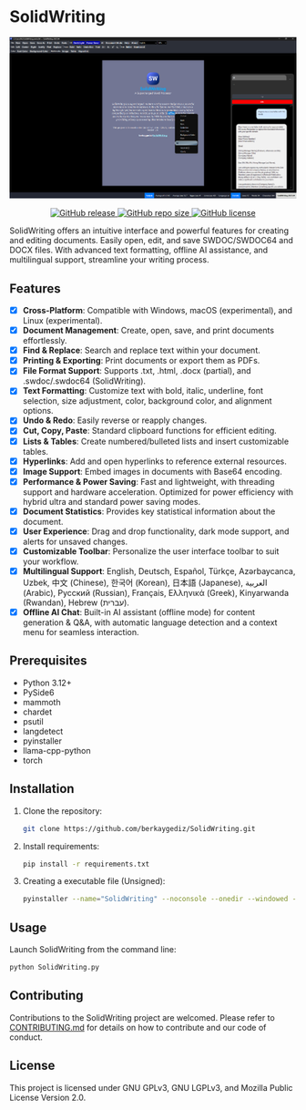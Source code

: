 # SolidWriting

<p align="center">
    <img src="images/banner/solidwriting_banner_4.png" alt="SolidWriting Banner" />
</p>

<p align="center">
    <a href="https://github.com/berkaygediz/solidwriting/releases/latest">
        <img src="https://img.shields.io/github/v/release/berkaygediz/solidwriting" alt="GitHub release" />
    </a>
    <a href="https://github.com/berkaygediz/solidwriting">
        <img src="https://img.shields.io/github/repo-size/berkaygediz/solidwriting" alt="GitHub repo size" />
    </a>
    <a href="https://github.com/berkaygediz/solidwriting">
        <img src="https://img.shields.io/github/license/berkaygediz/solidwriting" alt="GitHub license" />
    </a>
</p>

SolidWriting offers an intuitive interface and powerful features for creating and editing documents. Easily open, edit, and save SWDOC/SWDOC64 and DOCX files. With advanced text formatting, offline AI assistance, and multilingual support, streamline your writing process.

## Features

- [x] **Cross-Platform**: Compatible with Windows, macOS (experimental), and Linux (experimental).
- [x] **Document Management**: Create, open, save, and print documents effortlessly.
- [x] **Find & Replace**: Search and replace text within your document.
- [x] **Printing & Exporting**: Print documents or export them as PDFs.
- [x] **File Format Support**: Supports .txt, .html, .docx (partial), and .swdoc/.swdoc64 (SolidWriting).
- [x] **Text Formatting**: Customize text with bold, italic, underline, font selection, size adjustment, color, background color, and alignment options.
- [x] **Undo & Redo**: Easily reverse or reapply changes.
- [x] **Cut, Copy, Paste**: Standard clipboard functions for efficient editing.
- [x] **Lists & Tables**: Create numbered/bulleted lists and insert customizable tables.
- [x] **Hyperlinks**: Add and open hyperlinks to reference external resources.
- [x] **Image Support**: Embed images in documents with Base64 encoding.
- [x] **Performance & Power Saving**: Fast and lightweight, with threading support and hardware acceleration. Optimized for power efficiency with hybrid ultra and standard power saving modes.
- [x] **Document Statistics**: Provides key statistical information about the document.
- [x] **User Experience**: Drag and drop functionality, dark mode support, and alerts for unsaved changes.
- [x] **Customizable Toolbar**: Personalize the user interface toolbar to suit your workflow.
- [x] **Multilingual Support**: English, Deutsch, Español, Türkçe, Azərbaycanca, Uzbek, 中文 (Chinese), 한국어 (Korean), 日本語 (Japanese), العربية (Arabic), Русский (Russian), Français, Ελληνικά (Greek), Kinyarwanda (Rwandan), Hebrew (עברית).
- [x] **Offline AI Chat**: Built-in AI assistant (offline mode) for content generation & Q&A, with automatic language detection and a context menu for seamless interaction.

## Prerequisites

- Python 3.12+
- PySide6
- mammoth
- chardet
- psutil
- langdetect
- pyinstaller
- llama-cpp-python
- torch

## Installation

1. Clone the repository:

   ```bash
   git clone https://github.com/berkaygediz/SolidWriting.git
   ```

2. Install requirements:

   ```bash
   pip install -r requirements.txt
   ```

3. Creating a executable file (Unsigned):

   ```bash
   pyinstaller --name="SolidWriting" --noconsole --onedir --windowed --optimize "2" --clean --noconfirm --icon=".\solidwriting_icon.ico" --add-data "./.venv/Lib/site-packages/llama_cpp/*:llama_cpp" --add-binary "./.venv/Lib/site-packages/llama_cpp/*:llama_cpp" ".\SolidWriting.py"
   ```

## Usage

Launch SolidWriting from the command line:

```bash
python SolidWriting.py
```

## Contributing

Contributions to the SolidWriting project are welcomed. Please refer to [CONTRIBUTING.md](CONTRIBUTING.md) for details on how to contribute and our code of conduct.

## License

This project is licensed under GNU GPLv3, GNU LGPLv3, and Mozilla Public License Version 2.0.
